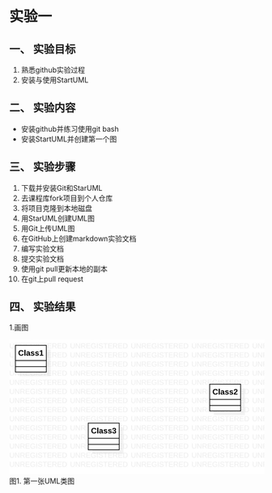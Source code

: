 # 实验一

## 一、 实验目标

1. 熟悉github实验过程
2. 安装与使用StartUML

## 二、 实验内容

- 安装github并练习使用git bash
- 安装StartUML并创建第一个图

## 三、 实验步骤

1. 下载并安装Git和StarUML
2. 去课程库fork项目到个人仓库
3. 将项目克隆到本地磁盘
4. 用StarUML创建UML图
5. 用Git上传UML图
6. 在GitHub上创建markdown实验文档
7. 编写实验文档
8. 提交实验文档
9. 使用git pull更新本地的副本
10. 在git上pull request

## 四、 实验结果

1.画图

![第一张UML类图](./model1.jpg)  
图1. 第一张UML类图


